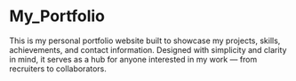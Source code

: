 # My_Portfolio
This is my personal portfolio website built to showcase my projects, skills, achievements, and contact information. Designed with simplicity and clarity in mind, it serves as a hub for anyone interested in my work — from recruiters to collaborators.
